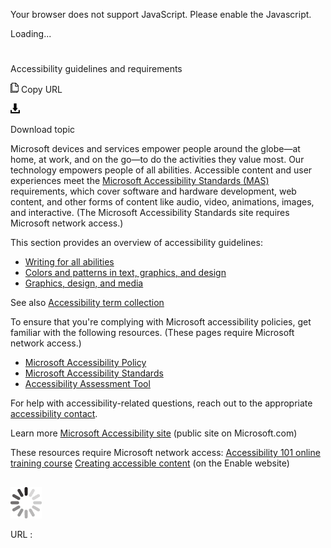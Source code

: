 Your browser does not support JavaScript. Please enable the Javascript.

Loading...

# 

Accessibility guidelines and requirements

![Copy URL](accessibility-guidelines-requirements_files/Copy.png)
Copy URL

![Download](accessibility-guidelines-requirements_files/Download.png)

Download topic

Microsoft
devices and services empower people around the globe—at home, at work,
and on the go—to do the activities they value most. Our technology
empowers people of all abilities. Accessible content and user experiences meet the [Microsoft Accessibility Standards (MAS)](https://microsoft.sharepoint.com/teams/msenable/Pages/AccessibilityStandard.aspx) requirements,
which cover software and hardware development, web content, and other
forms of content like audio, video, animations, images, and interactive.
(The Microsoft Accessibility Standards site requires Microsoft network access.)

This section provides an overview of accessibility guidelines:

  - [Writing for all abilities](https://worldready.cloudapp.net/Styleguide/Read?id=2700&topicid=32189)
  - [Colors and patterns in text, graphics, and design](https://worldready.cloudapp.net/Styleguide/Read?id=2700&topicid=32190) 
  - [Graphics, design, and media](https://worldready.cloudapp.net/Styleguide/Read?id=2700&topicid=32191)

See also [Accessibility term collection](https://worldready.cloudapp.net/Styleguide/Read?id=2700&topicid=26596)

To
ensure that you're complying with Microsoft accessibility policies, get
familiar with the following resources. (These pages require Microsoft
network access.)

  - [Microsoft Accessibility Policy](https://microsoft.sharepoint.com/sites/mspolicy/PRODUCTSSERVICES/Accessibility/Pages/Accessibility%20%20Microsoft%20Accessibility%20Policy.aspx)
  - [Microsoft Accessibility Standards](https://microsoft.sharepoint.com/teams/msenable/Pages/AccessibilityStandard.aspx)
  - [Accessibility Assessment Tool](http://cela-ra-aat-prod.azurewebsites.net/#/home)

For help with accessibility-related questions, reach out to the appropriate [accessibility contact](https://microsoft.sharepoint.com/teams/msenable/Pages/Contacts.aspx).

Learn more
[](https://www.microsoft.com/en-us/accessibility/)[Microsoft Accessibility site](https://www.microsoft.com/en-us/accessibility/ "Public-facing Accessibility site") (public site on Microsoft.com)

These resources require Microsoft network access:
[](https://microsoft.sharepoint.com/teams/msenable/_layouts/15/WopiFrame.aspx?sourcedoc=%7BADE99E75-48EF-4AEC-83C3-37701D0AF407%7D&file=MSEnable-EngineeringResources-InclusiveDesignBooklet.pdf&action=default)[Accessibility 101 online training course](https://aka.ms/accessibility101 "introductory training on accessibility")
[Creating accessible content](https://microsoft.sharepoint.com/teams/msenable/Pages/CreatingAccessibleContent.aspx) (on the Enable website)

## 

![In progress](accessibility-guidelines-requirements_files/activity-large.gif)

URL :
